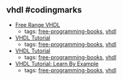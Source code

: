 vhdl #codingmarks 
---
* [Free Range VHDL](https://github.com/fabriziotappero/Free-Range-VHDL-book)
    * tags: [free-programming-books](../tags/free-programming-books.md), [vhdl](../tags/vhdl.md)
* [VHDL Tutorial](http://www.seas.upenn.edu/~ese171/vhdl/vhdl_primer.html)
    * tags: [free-programming-books](../tags/free-programming-books.md), [vhdl](../tags/vhdl.md)
* [VHDL Tutorial](http://hep.uchicago.edu/~tangjian/SVT_sub/FTK_ATLAS/AUX/vhdl-tutorial.pdf)
    * tags: [free-programming-books](../tags/free-programming-books.md), [vhdl](../tags/vhdl.md)
* [VHDL Tutorial: Learn By Example](http://esd.cs.ucr.edu/labs/tutorial/)
    * tags: [free-programming-books](../tags/free-programming-books.md), [vhdl](../tags/vhdl.md)
